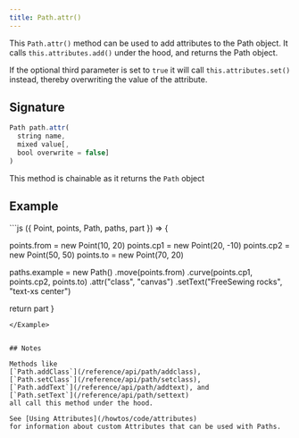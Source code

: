```yaml
---
title: Path.attr()
---
```


This `Path.attr()` method can be used to add attributes to the Path object.
It calls `this.attributes.add()` under the hood, and returns the Path object.

If the optional third parameter is set to `true` it will call `this.attributes.set()`
instead, thereby overwriting the value of the attribute.

## Signature

```js
Path path.attr(
  string name,
  mixed value[,
  bool overwrite = false]
)
```

<Tip compact>This method is chainable as it returns the `Path` object</Tip>

## Example

<Example caption=" Example of the Path.attr() method">
```js
({ Point, points, Path, paths, part }) => {

  points.from = new Point(10, 20)
  points.cp1 = new Point(20, -10)
  points.cp2 = new Point(50, 50)
  points.to = new Point(70, 20)

  paths.example = new Path()
    .move(points.from)
    .curve(points.cp1, points.cp2, points.to)
    .attr("class", "canvas")
    .setText("FreeSewing rocks", "text-xs center")

  return part
}
```
</Example>


## Notes

Methods like
[`Path.addClass`](/reference/api/path/addclass),
[`Path.setClass`](/reference/api/path/setclass),
[`Path.addText`](/reference/api/path/addtext), and
[`Path.setText`](/reference/api/path/settext)
all call this method under the hood.

See [Using Attributes](/howtos/code/attributes)
for information about custom Attributes that can be used with Paths.
